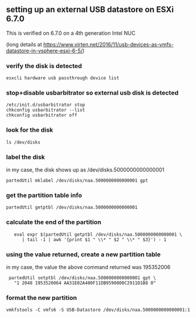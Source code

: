 
## setting up an external USB datastore on ESXi 6.7.0

This is verified on 6.7.0 on a 4th generation Intel NUC

(long details at https://www.virten.net/2016/11/usb-devices-as-vmfs-datastore-in-vsphere-esxi-6-5/)

### verify the disk is detected
  `esxcli hardware usb passthrough device list`

### stop+disable usbarbitrator so external usb disk is detected
   ```
   /etc/init.d/usbarbitrator stop
   chkconfig usbarbitrator --list
   chkconfig usbarbitrator off
   ```

### look for the disk
   `ls /dev/disks`
  
### label the disk
  in my case, the disk shows up as /dev/disks.5000000000000001 

  ```partedUtil mklabel /dev/disks/naa.5000000000000001 gpt```

### get the partition table info
  `partedUtil getptbl /dev/disks/naa.5000000000000001`

### calculate the end of the partition
  ```
     eval expr $(partedUtil getptbl /dev/disks/naa.5000000000000001 \
        | tail -1 | awk '{print $1 " \\* " $2 " \\* " $3}') - 1
  ```

### using the value returned, create a new partition table
  in my case, the value the above command returned was 195352006

  ```
   partedUtil setptbl /dev/disks/naa.5000000000000001 gpt \
     "1 2048 1953520064 AA31E02A400F11DB9590000C2911D1B8 0"
  ```

### format the new partition
  `vmkfstools -C vmfs6 -S USB-Datastore /dev/disks/naa.5000000000000001:1`
